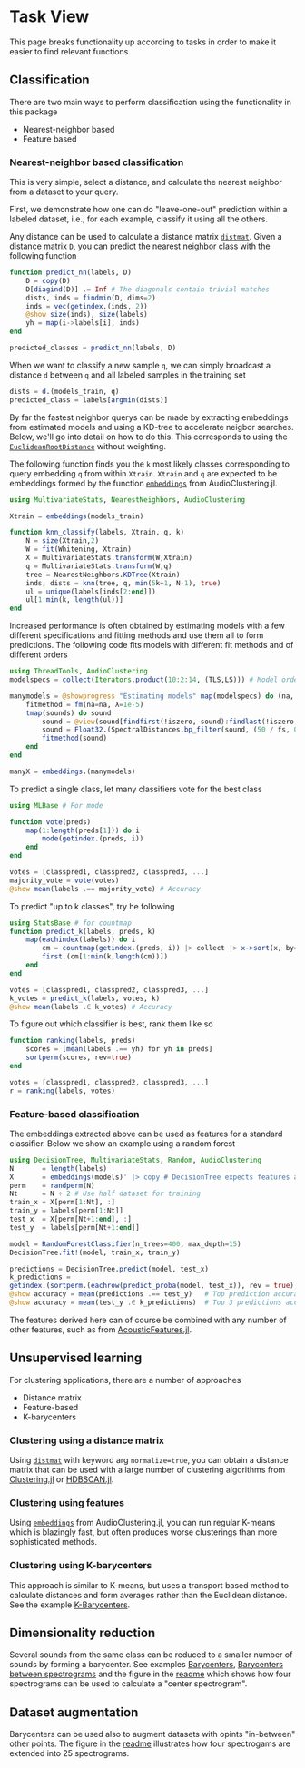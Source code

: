 # Task View

This page breaks functionality up according to tasks in order to make it easier to find relevant functions

## Classification
There are two main ways to perform classification using the functionality in this package
- Nearest-neighbor based
- Feature based

### Nearest-neighbor based classification
This is very simple, select a distance, and calculate the nearest neighbor from a dataset to your query.

First, we demonstrate how one can do "leave-one-out" prediction within a labeled dataset, i.e., for each example, classify it using all the others.

Any distance can be used to calculate a distance matrix [`distmat`](@ref). Given a distance matrix `D`, you can predict the nearest neighbor class with the following function
```julia
function predict_nn(labels, D)
    D = copy(D)
    D[diagind(D)] .= Inf # The diagonals contain trivial matches
    dists, inds = findmin(D, dims=2)
    inds = vec(getindex.(inds, 2))
    @show size(inds), size(labels)
    yh = map(i->labels[i], inds)
end

predicted_classes = predict_nn(labels, D)
```

When we want to classify a new sample `q`, we can simply broadcast a distance `d` between `q` and all labeled samples in the training set
```julia
dists = d.(models_train, q)
predicted_class = labels[argmin(dists)]
```

By far the fastest neighbor querys can be made by extracting embeddings from estimated models and using a KD-tree to accelerate neigbor searches. Below, we'll go into detail on how to do this. This corresponds to using the [`EuclideanRootDistance`](@ref) without weighting.

The following function finds you the `k` most likely classes corresponding to query embedding `q` from within `Xtrain`. `Xtrain` and `q` are expected to be embeddings formed by the function [`embeddings`](https://github.com/baggepinnen/AudioClustering.jl#estimating-linear-models) from AudioClustering.jl.
```julia
using MultivariateStats, NearestNeighbors, AudioClustering

Xtrain = embeddings(models_train)

function knn_classify(labels, Xtrain, q, k)
    N = size(Xtrain,2)
    W = fit(Whitening, Xtrain)
    X = MultivariateStats.transform(W,Xtrain)
    q = MultivariateStats.transform(W,q)
    tree = NearestNeighbors.KDTree(Xtrain)
    inds, dists = knn(tree, q, min(5k+1, N-1), true)
    ul = unique(labels[inds[2:end]])
    ul[1:min(k, length(ul))]
end
```

Increased performance is often obtained by estimating models with a few different specifications and fitting methods and use them all to form predictions. The following code fits models with different fit methods and of different orders
```julia
using ThreadTools, AudioClustering
modelspecs = collect(Iterators.product(10:2:14, (TLS,LS))) # Model order × fitmethod

manymodels = @showprogress "Estimating models" map(modelspecs) do (na, fm)
    fitmethod = fm(na=na, λ=1e-5)
    tmap(sounds) do sound
        sound = @view(sound[findfirst(!iszero, sound):findlast(!iszero, sound)])
        sound = Float32.(SpectralDistances.bp_filter(sound, (50 / fs, 0.49)))
        fitmethod(sound)
    end
end

manyX = embeddings.(manymodels)
```

To predict a single class, let many classifiers vote for the best class
```julia
using MLBase # For mode

function vote(preds)
    map(1:length(preds[1])) do i
        mode(getindex.(preds, i))
    end
end

votes = [classpred1, classpred2, classpred3, ...]
majority_vote = vote(votes)
@show mean(labels .== majority_vote) # Accuracy
```

To predict "up to k classes", try he following

```julia
using StatsBase # for countmap
function predict_k(labels, preds, k)
    map(eachindex(labels)) do i
        cm = countmap(getindex.(preds, i)) |> collect |> x->sort(x, by=last, rev=true)
        first.(cm[1:min(k,length(cm))])
    end
end

votes = [classpred1, classpred2, classpred3, ...]
k_votes = predict_k(labels, votes, k)
@show mean(labels .∈ k_votes) # Accuracy
```

To figure out which classifier is best, rank them like so

```julia
function ranking(labels, preds)
    scores = [mean(labels .== yh) for yh in preds]
    sortperm(scores, rev=true)
end

votes = [classpred1, classpred2, classpred3, ...]
r = ranking(labels, votes)
```

### Feature-based classification

The embeddings extracted above can be used as features for a standard classifier. Below we show an example using a random forest

```julia
using DecisionTree, MultivariateStats, Random, AudioClustering
N       = length(labels)
X       = embeddings(models)' |> copy # DecisionTree expects features along columns
perm    = randperm(N)
Nt      = N ÷ 2 # Use half dataset for training
train_x = X[perm[1:Nt], :]
train_y = labels[perm[1:Nt]]
test_x  = X[perm[Nt+1:end], :]
test_y  = labels[perm[Nt+1:end]]

model = RandomForestClassifier(n_trees=400, max_depth=15)
DecisionTree.fit!(model, train_x, train_y)

predictions = DecisionTree.predict(model, test_x)
k_predictions =
getindex.(sortperm.(eachrow(predict_proba(model, test_x)), rev = true), Ref(1:3)) # Predict to 3
@show accuracy = mean(predictions .== test_y)   # Top prediction accuracy
@show accuracy = mean(test_y .∈ k_predictions)  # Top 3 predictions accuracy
```
The features derived here can of course be combined with any number of other features, such as from [AcousticFeatures.jl](https://github.com/ymtoo/AcousticFeatures.jl/).



## Unsupervised learning
For clustering applications, there are a number of approaches
- Distance matrix
- Feature-based
- K-barycenters

### Clustering using a distance matrix
Using [`distmat`](@ref) with keyword arg `normalize=true`, you can obtain a distance matrix that can be used with a large number of clustering algorithms from [Clustering.jl](https://juliastats.org/Clustering.jl/stable/index.html) or [HDBSCAN.jl](https://github.com/baggepinnen/HDBSCAN.jl).

### Clustering using features
Using [`embeddings`](https://github.com/baggepinnen/AudioClustering.jl#estimating-linear-models) from AudioClustering.jl, you can run regular K-means which is blazingly fast, but often produces worse clusterings than more sophisticated methods.

### Clustering using K-barycenters
This approach is similar to K-means, but uses a transport based method to calculate distances and form averages rather than the Euclidean distance. See the example [K-Barycenters](@ref).

## Dimensionality reduction
Several sounds from the same class can be reduced to a smaller number of sounds by forming a barycenter. See examples [Barycenters](@ref), [Barycenters between spectrograms](@ref) and the figure in the [readme](https://github.com/baggepinnen/SpectralDistances.jl) which shows how four spectrograms can be used to calculate a "center spectrogram".



## Dataset augmentation
Barycenters can be used also to augment datasets with opints "in-between" other points. The figure in the [readme](https://github.com/baggepinnen/SpectralDistances.jl) illustrates how four spectrogams are extended into 25 spectrograms.
